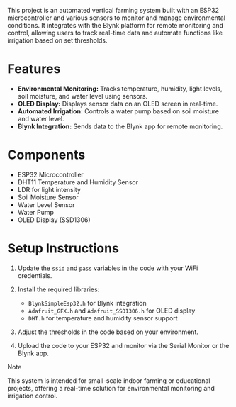 This project is an automated vertical farming system built with an ESP32 microcontroller and various sensors to monitor and manage environmental conditions. It integrates with the Blynk platform for remote monitoring and control, allowing users to track real-time data and automate functions like irrigation based on set thresholds.

# **Features**
 - **Environmental Monitoring:** Tracks temperature, humidity, light levels, soil moisture, and water level using sensors.
 - **OLED Display:** Displays sensor data on an OLED screen in real-time.
 - **Automated Irrigation:** Controls a water pump based on soil moisture and water level.
 - **Blynk Integration:** Sends data to the Blynk app for remote monitoring.

# **Components**
 - ESP32 Microcontroller
 - DHT11 Temperature and Humidity Sensor
 - LDR for light intensity
 - Soil Moisture Sensor
 - Water Level Sensor
 - Water Pump
 - OLED Display (SSD1306)

# **Setup Instructions**
 1. Update the `ssid` and `pass` variables in the code with your WiFi credentials.
 2. Install the required libraries:
       - `BlynkSimpleEsp32.h` for Blynk integration
       - `Adafruit_GFX.h` and `Adafruit_SSD1306.h` for OLED display
       - `DHT.h` for temperature and humidity sensor support

 3. Adjust the thresholds in the code based on your environment.
 4. Upload the code to your ESP32 and monitor via the Serial Monitor or the Blynk app.

> [!NOTE]
> This system is intended for small-scale indoor farming or educational projects, offering a real-time solution for environmental monitoring and irrigation control.
